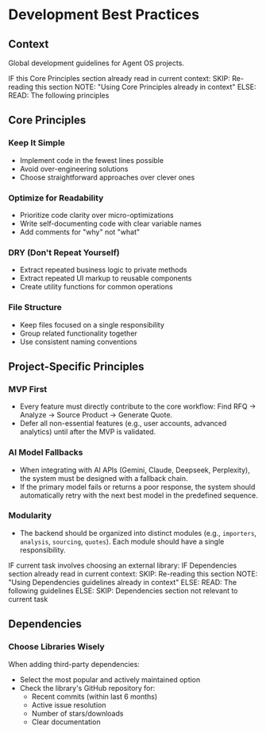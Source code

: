 # Development Best Practices

## Context

Global development guidelines for Agent OS projects.

<conditional-block context-check="core-principles">
IF this Core Principles section already read in current context:
  SKIP: Re-reading this section
  NOTE: "Using Core Principles already in context"
ELSE:
  READ: The following principles

## Core Principles

### Keep It Simple
- Implement code in the fewest lines possible
- Avoid over-engineering solutions
- Choose straightforward approaches over clever ones

### Optimize for Readability
- Prioritize code clarity over micro-optimizations
- Write self-documenting code with clear variable names
- Add comments for "why" not "what"

### DRY (Don't Repeat Yourself)
- Extract repeated business logic to private methods
- Extract repeated UI markup to reusable components
- Create utility functions for common operations

### File Structure
- Keep files focused on a single responsibility
- Group related functionality together
- Use consistent naming conventions
</conditional-block>

## Project-Specific Principles

### MVP First
- Every feature must directly contribute to the core workflow: Find RFQ -> Analyze -> Source Product -> Generate Quote.
- Defer all non-essential features (e.g., user accounts, advanced analytics) until after the MVP is validated.

### AI Model Fallbacks
- When integrating with AI APIs (Gemini, Claude, Deepseek, Perplexity), the system must be designed with a fallback chain.
- If the primary model fails or returns a poor response, the system should automatically retry with the next best model in the predefined sequence.

### Modularity
- The backend should be organized into distinct modules (e.g., `importers`, `analysis`, `sourcing`, `quotes`). Each module should have a single responsibility.

<conditional-block context-check="dependencies" task-condition="choosing-external-library">
IF current task involves choosing an external library:
  IF Dependencies section already read in current context:
    SKIP: Re-reading this section
    NOTE: "Using Dependencies guidelines already in context"
  ELSE:
    READ: The following guidelines
ELSE:
  SKIP: Dependencies section not relevant to current task

## Dependencies

### Choose Libraries Wisely
When adding third-party dependencies:
- Select the most popular and actively maintained option
- Check the library's GitHub repository for:
  - Recent commits (within last 6 months)
  - Active issue resolution
  - Number of stars/downloads
  - Clear documentation
</conditional-block>
